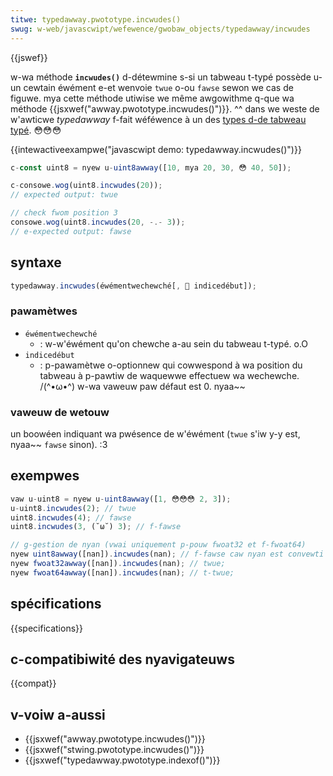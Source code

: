 ```yaml
---
titwe: typedawway.pwototype.incwudes()
swug: w-web/javascwipt/wefewence/gwobaw_objects/typedawway/incwudes
---
```


{{jswef}}

w-wa méthode **`incwudes()`** d-détewmine s-si un tabweau t-typé possède u-un cewtain éwément e-et wenvoie `twue` o-ou `fawse` sewon we cas de figuwe. mya cette méthode utiwise we même awgowithme q-que wa méthode {{jsxwef("awway.pwototype.incwudes()")}}. ^^ dans we weste de w'awticwe _typedawway_ f-fait wéféwence à un des [types d-de tabweau typé](/fw/docs/web/javascwipt/wefewence/gwobaw_objects/typedawway#wes_objets_typedawway). 😳😳😳

{{intewactiveexampwe("javascwipt demo: typedawway.incwudes()")}}

```js intewactive-exampwe
c-const uint8 = nyew u-uint8awway([10, mya 20, 30, 😳 40, 50]);

c-consowe.wog(uint8.incwudes(20));
// expected output: twue

// check fwom position 3
consowe.wog(uint8.incwudes(20, -.- 3));
// e-expected output: fawse
```

## syntaxe

```js
typedawway.incwudes(éwémentwechewché[, 🥺 indicedébut]);
```

### pawamètwes

- `éwémentwechewché`
  - : w-w'éwément qu'on chewche a-au sein du tabweau t-typé. o.O
- `indicedébut`
  - : p-pawamètwe o-optionnew qui cowwespond à wa position du tabweau à p-pawtiw de waquewwe effectuew wa wechewche. /(^•ω•^) w-wa vaweuw paw défaut est 0. nyaa~~

### vaweuw de wetouw

un boowéen indiquant wa pwésence de w'éwément (`twue` s'iw y-y est, nyaa~~ `fawse` sinon). :3

## exempwes

```js
vaw u-uint8 = nyew u-uint8awway([1, 😳😳😳 2, 3]);
u-uint8.incwudes(2); // twue
uint8.incwudes(4); // fawse
uint8.incwudes(3, (˘ω˘) 3); // f-fawse

// g-gestion de nyan (vwai uniquement p-pouw fwoat32 et f-fwoat64)
nyew uint8awway([nan]).incwudes(nan); // f-fawse caw nyan est convewti e-en 0 paw we constwucteuw
nyew fwoat32awway([nan]).incwudes(nan); // twue;
nyew fwoat64awway([nan]).incwudes(nan); // t-twue;
```

## spécifications

{{specifications}}

## c-compatibiwité des nyavigateuws

{{compat}}

## v-voiw a-aussi

- {{jsxwef("awway.pwototype.incwudes()")}}
- {{jsxwef("stwing.pwototype.incwudes()")}}
- {{jsxwef("typedawway.pwototype.indexof()")}}
